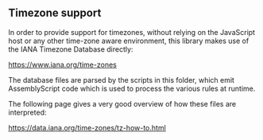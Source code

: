 ## Timezone support

In order to provide support for timezones, without relying on the JavaScript host or any other time-zone aware environment, this library makes use of the IANA Timezone Database directly:

https://www.iana.org/time-zones

The database files are parsed by the scripts in this folder, which emit AssemblyScript code which is used to process the various rules at runtime.

The following page gives a very good overview of how these files are interpreted:

https://data.iana.org/time-zones/tz-how-to.html

